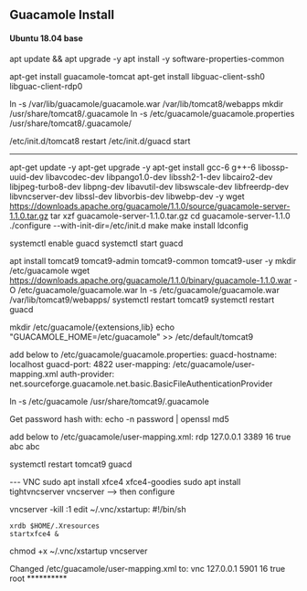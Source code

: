 ## Guacamole Install
#### Ubuntu 18.04 base
apt update && apt upgrade -y
apt install -y software-properties-common
<!-- add-apt-repository ppa:guacamole/stable -->
apt-get install guacamole-tomcat
apt-get install libguac-client-ssh0 libguac-client-rdp0

ln -s /var/lib/guacamole/guacamole.war /var/lib/tomcat8/webapps
mkdir /usr/share/tomcat8/.guacamole
ln -s /etc/guacamole/guacamole.properties /usr/share/tomcat8/.guacamole/

/etc/init.d/tomcat8 restart
/etc/init.d/guacd start



----
apt-get update -y
apt-get upgrade -y
apt-get install gcc-6 g++-6 libossp-uuid-dev libavcodec-dev libpango1.0-dev libssh2-1-dev libcairo2-dev libjpeg-turbo8-dev libpng-dev libavutil-dev libswscale-dev libfreerdp-dev libvncserver-dev libssl-dev libvorbis-dev libwebp-dev -y
wget https://downloads.apache.org/guacamole/1.1.0/source/guacamole-server-1.1.0.tar.gz
tar xzf guacamole-server-1.1.0.tar.gz
cd guacamole-server-1.1.0
./configure --with-init-dir=/etc/init.d
make
make install
ldconfig

systemctl enable guacd
systemctl start guacd

apt install tomcat9 tomcat9-admin tomcat9-common tomcat9-user -y
mkdir /etc/guacamole
wget https://downloads.apache.org/guacamole/1.1.0/binary/guacamole-1.1.0.war -O /etc/guacamole/guacamole.war
ln -s /etc/guacamole/guacamole.war /var/lib/tomcat9/webapps/
systemctl restart tomcat9
systemctl restart guacd

mkdir /etc/guacamole/{extensions,lib}
echo "GUACAMOLE_HOME=/etc/guacamole" >> /etc/default/tomcat9

add below to /etc/guacamole/guacamole.properties:
guacd-hostname: localhost
guacd-port:     4822
user-mapping:   /etc/guacamole/user-mapping.xml
auth-provider:  net.sourceforge.guacamole.net.basic.BasicFileAuthenticationProvider

ln -s /etc/guacamole /usr/share/tomcat9/.guacamole

Get password hash with:
echo -n password | openssl md5

add below to /etc/guacamole/user-mapping.xml:
<user-mapping>
    <authorize
            username="abc"
            password="900150983cd24fb0d6963f7d28e17f72"
            encoding="md5">
        <protocol>rdp</protocol>
        <param name="hostname">127.0.0.1</param>
        <param name="port">3389</param>
        <param name="color-depth">16</param>
        <param name="ignore-cert">true</param>
        <param name="username">abc</param>
        <param name="password">abc</param>
    </authorize>
</user-mapping>


systemctl restart tomcat9 guacd

--- VNC
sudo apt install xfce4 xfce4-goodies
sudo apt install tightvncserver
vncserver  --> then configure

vncserver -kill :1
edit ~/.vnc/xstartup:
    #!/bin/sh

    xrdb $HOME/.Xresources
    startxfce4 &

chmod +x ~/.vnc/xstartup
vncserver

Changed /etc/guacamole/user-mapping.xml to:
<user-mapping>
    <authorize
            username="matt"
            password="5f4dcc3b5aa765d61d8327deb882cf99"
            encoding="md5">
        <protocol>vnc</protocol>
        <param name="hostname">127.0.0.1</param>
        <param name="port">5901</param>
        <param name="color-depth">16</param>
        <param name="ignore-cert">true</param>
        <param name="username">root</param>
        <param name="password">**********</param>
    </authorize>
</user-mapping>
